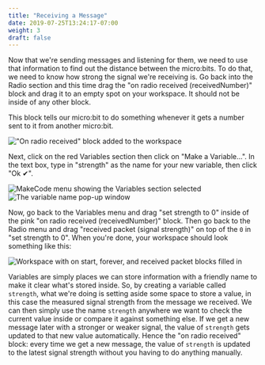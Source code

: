 ```yaml
---
title: "Receiving a Message"
date: 2019-07-25T13:24:17-07:00
weight: 3
draft: false
---
```


Now that we're sending messages and listening for them, we need to use that information to find out the distance between the micro:bits. To do that, we need to know how strong the signal we're receiving is. Go back into the Radio section and this time drag the "on radio received (receivedNumber)" block and drag it to an empty spot on your workspace. It should not be inside of any other block.

This block tells our micro:bit to do something whenever it gets a number sent to it from another micro:bit.

!["On radio received" block added to the workspace](../img/onRadioReceived.png)

Next, click on the red Variables section then click on "Make a Variable...". In the text box, type in "strength" as the name for your new variable, then click "Ok ✔".

![MakeCode menu showing the Variables section selected](../img/makeVariable.png)
![The variable name pop-up window](../img/variableModal.png)

Now, go back to the Variables menu and drag "set strength to 0" inside of the pink "on radio received (receivedNumber)" block. Then go back to the Radio menu and drag "received packet (signal strength)" on top of the `0️` in "set strength to 0️". When you're done, your workspace should look something like this:

![Workspace with on start, forever, and received packet blocks filled in](../img/savedRSSI.png)

Variables are simply places we can store information with a friendly name to make it clear what's stored inside. So, by creating a variable called `strength`, what we're doing is setting aside some space to store a value, in this case the measured signal strength from the message we received. We can then simply use the name `strength` anywhere we want to check the current value inside or compare it against something else. If we get a new message later with a stronger or weaker signal, the value of `strength` gets updated to that new value automatically. Hence the "on radio received" block: every time we get a new message, the value of `strength` is updated to the latest signal strength without you having to do anything manually.
